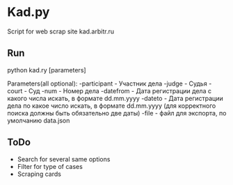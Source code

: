 # Kad.py

Script for web scrap site kad.arbitr.ru

## Run

python kad.ry [parameters]

Parameters(all optional):
-participant - Участник дела
-judge - Судья
-court - Суд
-num - Номер дела
-datefrom - Дата регистрации дела с какого числа искать, в формате dd.mm.yyyy
-dateto - Дата регистрации дела по какое число искать, в формате dd.mm.yyyy (для корректного поиска должны быть обязательно две даты)
-file - файл для экспорта, по умолчанию data.json

## ToDo

- Search for several same options
- Filter for type of cases
- Scraping cards
